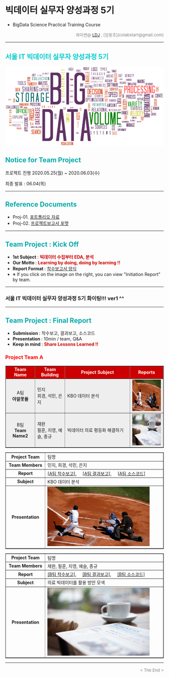 
# 빅데이터 실무자 양성과정 5기
* BigData Science Practical Training Course

<div align='right'>
    <font size=2 color='gray'>파이썬@ <font color='blue'>
       <a href='https://www.facebook.com/dongjo.lim.7'>LDJ</a>
    </font>, [임동조](colabstart@gmail.com)</font></div>
<hr>

<h2><font color="#00CCCC"><b>서울 IT 빅데이터 실무자 양성과정 5기</b></font></h2>

<img src="./images/BigData_Project.png">

## <font color='#00AAAA'>Notice for Team Project</font>

프로젝트 진행
2020.05.25(월) ~ 2020.06.03(수)

최종 발표 : 06.04(목)


<hr>

## <font color='#00AAAA'>Reference Documents</font>

- Proj-01. [포트폴리오 자료           ][proj-01]
- Proj-02. [프로젝트보고서 포맷           ][proj-02]


[proj-01]:  ./docu/R_Stat_Portfolio_v10_0924.pdf           "Go proj-01"
[proj-02]:  ./docu/Big5기_프로젝트보고서_포맷_OOO팀.docx     "Go proj-02"

<hr>


##  <font color='#00AAAA'>Team Project : Kick Off</font>

- <b>1st Subject </b>: <font color='#CC0000'><b>빅데이터 수집부터 EDA, 분석 </b></font>
- <b>Our Motto   </b>: <font color='#CC0000'><b>Learning by doing, doing by learning !! </b></font>
- <b>Report Format </b>: <a href="./docu/Big5기_프로젝트보고서_포맷_OOO팀.docx">착수보고서 양식</a>
- ※ If you click on the image on the right, you can view "Initiation Report" by team.


<div align="left">
<table border=1 bgcolor="#EEEEEE">
	<tr bgcolor="#CC0000">
		<td width="100"><div align="center"><font color="#FFFFFF"><b>Team Name        </b></font></div></td>
		<td width="100"><div align="center"><font color="#FFFFFF"><b>Team Building    </b></font></div></td>
		<td width="300"><div align="center"><font color="#FFFFFF"><b>Project Subject  </b></font></div></td>
		<td width="120"><div align="center"><font color="#FFFFFF"><b>Reports          </b></font></div></td>
	</tr>
	<tr>
		<td>
        <div align="center"> 
            A팀<br/> 
            <b>야알못들</b>                                                                                                   </div></td>
		<td>
            <div align="left"  > 
                 민지<br/> 희경, 석민, 은지                                                        </div>
        </td>
		<td><div align="left"  > KBO 데이터 분석  </div></td>
		<td>
            <div align="center"> <a href="reports/..">
            <img src='images/baseball-player.jpg' width=200 height=100></a>    
            </div>
        </td>
	</tr>
	<tr>
		<td>
        <div align="center"> 
            B팀<br/> 
            <b>Team Name2</b>                                                                                                   </div></td>
		<td>
            <div align="left"  > 
                 재완<br/> 필훈, 지영, 예슬, 종규                                                             </div>
        </td>
		<td><div align="left"  > 빅데이터 의료 평등화 해결하기 </div></td>
		<td>
            <div align="center"> <a href="reports/..">
            <img src='images/business-newspaper.jpg' width=200 height=100></a>    
            </div>
        </td>
	</tr>
<hr>
 
### 서울 IT 빅데이터 실무자 양성과정 5기 화이팅!!! ver1 ^^

<hr>

##  <font color='#00AAAA'>Team Project : Final Report</font>
- <b>Submission   </b>: 착수보고, 결과보고, 소스코드
- <b>Presentation </b>: 10min / team, Q&A
- <b>Keep in mind </b>: <font color='#CC0000'><b> Share Lessons Learned !! </b></font>

### <font color="red">Project Team A </font>

<div align=left width=100%>
<table border=1 width=100%>
	<tr>
		<td width="25%"><div align="center"><b>Project Team</b></div></td>
		<td width="75%"><div align="left" > 팀명 </div></td>
	</tr>
	<tr>
		<td><div align="center"><b>Team Members</b></div></td>
		<td><div align="left" > 민지, 희경, 석민, 은지  </div></td>
	</tr>
	<tr>
		<td><div align="center"><b>Report</b></div></td>
		<td>
			<div align="left" > 
				<a href="reports/SBA19_S1_착수보고서_A팀.pdf">[A팀 착수보고]</a>, &nbsp;&nbsp;&nbsp; 
				<a href="reports/SBA19_S1_착수보고서_A팀.pdf">[A팀 결과보고]</a>, &nbsp;&nbsp;&nbsp;
				<a href="reports/Team_A/code/">[A팀 소스코드]</a>  
			</div>
		</td>
	</tr>
	<tr>
		<td><div align="center"><b>Subject</b></div></td>
		<td><div align="left" > KBO 데이터 분석</div></td>
	</tr>
	<tr>
		<td><div align="center"><b>Presentation</b></div></td>
		<td><div align="left" ><a href="reports/SBA19_최종보고서01.txt"><img src="images/baseball-player.jpg" width="90%"></a></div></td>
	</tr>
</table>
</div>
<div align=left width=100%>
<table border=1 width=100%>
	<tr>
		<td width="25%"><div align="center"><b>Project Team</b></div></td>
		<td width="75%"><div align="left" > 팀명 </div></td>
	</tr>
	<tr>
		<td><div align="center"><b>Team Members</b></div></td>
		<td><div align="left" > 재완, 필훈, 지영, 예슬, 종규   </div></td>
	</tr>
	<tr>
		<td><div align="center"><b>Report</b></div></td>
		<td>
			<div align="left" > 
				<a href="reports/SBA19_S1_착수보고서_B팀.pdf">[B팀 착수보고]</a>, &nbsp;&nbsp;&nbsp; 
				<a href="reports/SBA19_S1_착수보고서_B팀.pdf">[B팀 결과보고]</a>, &nbsp;&nbsp;&nbsp;
				<a href="reports/Team_A/code/">[B팀 소스코드]</a>  
			</div>
		</td>
	</tr>
	<tr>
		<td><div align="center"><b>Subject</b></div></td>
		<td><div align="left" > 의료 빅데이터를 활용 방안 모색</div></td>
	</tr>
	<tr>
		<td><div align="center"><b>Presentation</b></div></td>
		<td><div align="left" ><a href="reports/SBA19_최종보고서01.txt"><img src="images/business-newspaper.jpg" width="90%"></a></div></td>
	</tr>
</table>
</div>

<hr>
<div align='right'><font size=2 color='gray'> &lt; The End &gt; </font></div>
